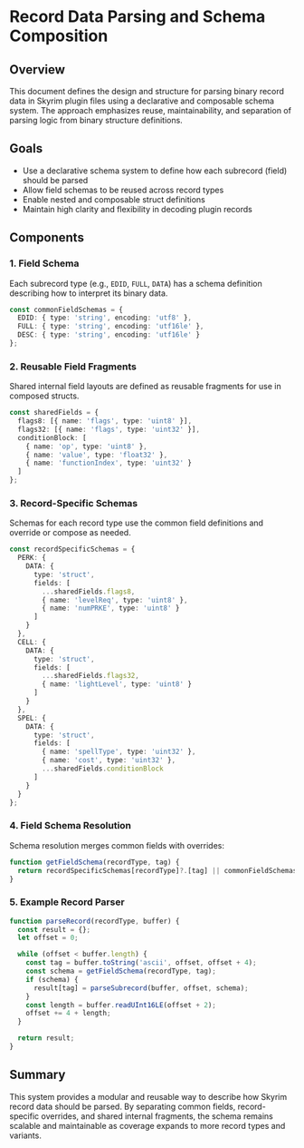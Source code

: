 # Record Data Parsing and Schema Composition

## Overview
This document defines the design and structure for parsing binary record data in Skyrim plugin files using a declarative and composable schema system. The approach emphasizes reuse, maintainability, and separation of parsing logic from binary structure definitions.

## Goals
- Use a declarative schema system to define how each subrecord (field) should be parsed
- Allow field schemas to be reused across record types
- Enable nested and composable struct definitions
- Maintain high clarity and flexibility in decoding plugin records

## Components

### 1. Field Schema
Each subrecord type (e.g., `EDID`, `FULL`, `DATA`) has a schema definition describing how to interpret its binary data.

```ts
const commonFieldSchemas = {
  EDID: { type: 'string', encoding: 'utf8' },
  FULL: { type: 'string', encoding: 'utf16le' },
  DESC: { type: 'string', encoding: 'utf16le' }
};
```

### 2. Reusable Field Fragments
Shared internal field layouts are defined as reusable fragments for use in composed structs.

```ts
const sharedFields = {
  flags8: [{ name: 'flags', type: 'uint8' }],
  flags32: [{ name: 'flags', type: 'uint32' }],
  conditionBlock: [
    { name: 'op', type: 'uint8' },
    { name: 'value', type: 'float32' },
    { name: 'functionIndex', type: 'uint32' }
  ]
};
```

### 3. Record-Specific Schemas
Schemas for each record type use the common field definitions and override or compose as needed.

```ts
const recordSpecificSchemas = {
  PERK: {
    DATA: {
      type: 'struct',
      fields: [
        ...sharedFields.flags8,
        { name: 'levelReq', type: 'uint8' },
        { name: 'numPRKE', type: 'uint8' }
      ]
    }
  },
  CELL: {
    DATA: {
      type: 'struct',
      fields: [
        ...sharedFields.flags32,
        { name: 'lightLevel', type: 'uint8' }
      ]
    }
  },
  SPEL: {
    DATA: {
      type: 'struct',
      fields: [
        { name: 'spellType', type: 'uint32' },
        { name: 'cost', type: 'uint32' },
        ...sharedFields.conditionBlock
      ]
    }
  }
};
```

### 4. Field Schema Resolution
Schema resolution merges common fields with overrides:

```ts
function getFieldSchema(recordType, tag) {
  return recordSpecificSchemas[recordType]?.[tag] || commonFieldSchemas[tag];
}
```

### 5. Example Record Parser
```ts
function parseRecord(recordType, buffer) {
  const result = {};
  let offset = 0;

  while (offset < buffer.length) {
    const tag = buffer.toString('ascii', offset, offset + 4);
    const schema = getFieldSchema(recordType, tag);
    if (schema) {
      result[tag] = parseSubrecord(buffer, offset, schema);
    }
    const length = buffer.readUInt16LE(offset + 2);
    offset += 4 + length;
  }

  return result;
}
```

## Summary
This system provides a modular and reusable way to describe how Skyrim record data should be parsed. By separating common fields, record-specific overrides, and shared internal fragments, the schema remains scalable and maintainable as coverage expands to more record types and variants.

